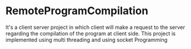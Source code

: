 # RemoteProgramCompilation
It's a client server project in which client will make a request to the server regarding the compilation of the program at client side. This project is implemented using multi threading and using socket Programming
